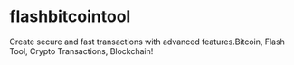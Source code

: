 # flashbitcointool
Create secure and fast transactions with advanced features.Bitcoin, Flash Tool, Crypto Transactions, Blockchain!
